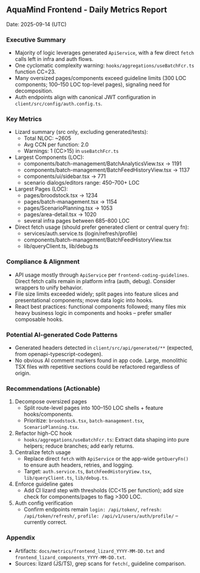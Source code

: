 ## AquaMind Frontend - Daily Metrics Report

Date: 2025-09-14 (UTC)

### Executive Summary
- Majority of logic leverages generated `ApiService`, with a few direct `fetch` calls left in infra and auth flows.
- One cyclomatic complexity warning: `hooks/aggregations/useBatchFcr.ts` function CC=23.
- Many oversized pages/components exceed guideline limits (300 LOC components; 100–150 LOC top-level pages), signaling need for decomposition.
- Auth endpoints align with canonical JWT configuration in `client/src/config/auth.config.ts`.

### Key Metrics
- Lizard summary (src only, excluding generated/tests):
  - Total NLOC: ~2605
  - Avg CCN per function: 2.0
  - Warnings: 1 (CC>15) in `useBatchFcr.ts`
- Largest Components (LOC):
  - components/batch-management/BatchAnalyticsView.tsx → 1191
  - components/batch-management/BatchFeedHistoryView.tsx → 1137
  - components/ui/sidebar.tsx → 771
  - scenario dialogs/editors range: 450–700+ LOC
- Largest Pages (LOC):
  - pages/broodstock.tsx → 1234
  - pages/batch-management.tsx → 1154
  - pages/ScenarioPlanning.tsx → 1053
  - pages/area-detail.tsx → 1020
  - several infra pages between 685–800 LOC
- Direct fetch usage (should prefer generated client or central query fn):
  - services/auth.service.ts (login/refresh/profile)
  - components/batch-management/BatchFeedHistoryView.tsx
  - lib/queryClient.ts, lib/debug.ts

### Compliance & Alignment
- API usage mostly through `ApiService` per `frontend-coding-guidelines`. Direct fetch calls remain in platform infra (auth, debug). Consider wrappers to unify behavior.
- File size limits exceeded widely; split pages into feature slices and presentational components; move data logic into hooks.
- React best practices: functional components followed; many files mix heavy business logic in components and hooks – prefer smaller composable hooks.

### Potential AI-generated Code Patterns
- Generated headers detected in `client/src/api/generated/**` (expected, from openapi-typescript-codegen).
- No obvious AI comment markers found in app code. Large, monolithic TSX files with repetitive sections could be refactored regardless of origin.

### Recommendations (Actionable)
1) Decompose oversized pages
   - Split route-level pages into 100–150 LOC shells + feature hooks/components.
   - Prioritize: `broodstock.tsx`, `batch-management.tsx`, `ScenarioPlanning.tsx`.
2) Refactor high-CC hook
   - `hooks/aggregations/useBatchFcr.ts`: Extract data shaping into pure helpers; reduce branches; add early returns.
3) Centralize fetch usage
   - Replace direct `fetch` with `ApiService` or the app-wide `getQueryFn()` to ensure auth headers, retries, and logging.
   - Target: `auth.service.ts`, `BatchFeedHistoryView.tsx`, `lib/queryClient.ts`, `lib/debug.ts`.
4) Enforce guideline gates
   - Add CI lizard step with thresholds (CC<15 per function); add size check for components/pages to flag >300 LOC.
5) Auth config verification
   - Confirm endpoints remain `login: /api/token/`, `refresh: /api/token/refresh/`, `profile: /api/v1/users/auth/profile/` – currently correct.

### Appendix
- Artifacts: `docs/metrics/frontend_lizard_YYYY-MM-DD.txt` and `frontend_lizard_components_YYYY-MM-DD.txt`.
- Sources: lizard (JS/TS), grep scans for `fetch(`, guideline comparison.
